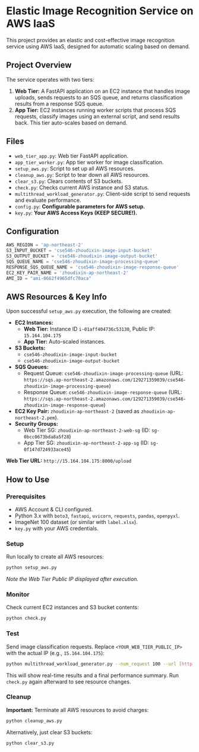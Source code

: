 # Elastic Image Recognition Service on AWS IaaS

This project provides an elastic and cost-effective image recognition service using AWS IaaS, designed for automatic scaling based on demand.


## Project Overview

The service operates with two tiers:

1.  **Web Tier:** A FastAPI application on an EC2 instance that handles image uploads, sends requests to an SQS queue, and returns classification results from a response SQS queue.
2.  **App Tier:** EC2 instances running worker scripts that process SQS requests, classify images using an external script, and send results back. This tier auto-scales based on demand.


## Files

* `web_tier_app.py`: Web tier FastAPI application.
* `app_tier_worker.py`: App tier worker for image classification.
* `setup_aws.py`: Script to set up all AWS resources.
* `cleanup_aws.py`: Script to tear down all AWS resources.
* `clear_s3.py`: Clears contents of S3 buckets.
* `check.py`: Checks current AWS instance and S3 status.
* `multithread_workload_generator.py`: Client-side script to send requests and evaluate performance.
* `config.py`: **Configurable parameters for AWS setup.**
* `key.py`: **Your AWS Access Keys (KEEP SECURE!).**

## Configuration

```python
AWS_REGION = 'ap-northeast-2'
S3_INPUT_BUCKET = 'cse546-zhoudixin-image-input-bucket'
S3_OUTPUT_BUCKET = 'cse546-zhoudixin-image-output-bucket'
SQS_QUEUE_NAME = 'cse546-zhoudixin-image-processing-queue'
RESPONSE_SQS_QUEUE_NAME = 'cse546-zhoudixin-image-response-queue'
EC2_KEY_PAIR_NAME = 'zhoudixin-ap-northeast-2'
AMI_ID = "ami-0662f4965dfc70aca"
```

## AWS Resources & Key Info

Upon successful `setup_aws.py` execution, the following are created:

  * **EC2 Instances:**
      * **Web Tier:** Instance ID `i-01aff404736c53130`, Public IP: `15.164.104.175`
      * **App Tier:** Auto-scaled instances.
  * **S3 Buckets:**
      * `cse546-zhoudixin-image-input-bucket`
      * `cse546-zhoudixin-image-output-bucket`
  * **SQS Queues:**
      * Request Queue: `cse546-zhoudixin-image-processing-queue` (URL: `https://sqs.ap-northeast-2.amazonaws.com/129271359039/cse546-zhoudixin-image-processing-queue`)
      * Response Queue: `cse546-zhoudixin-image-response-queue` (URL: `https://sqs.ap-northeast-2.amazonaws.com/129271359039/cse546-zhoudixin-image-response-queue`)
  * **EC2 Key Pair:** `zhoudixin-ap-northeast-2` (saved as `zhoudixin-ap-northeast-2.pem`).
  * **Security Groups:**
      * Web Tier SG: `zhoudixin-ap-northeast-2-web-sg` (ID: `sg-0bcc0673bda8a5f28`)
      * App Tier SG: `zhoudixin-ap-northeast-2-app-sg` (ID: `sg-0f147d724933ace45`)

**Web Tier URL:** `http://15.164.104.175:8000/upload`

## How to Use

### Prerequisites

  * AWS Account & CLI configured.
  * Python 3.x with `boto3`, `fastapi`, `uvicorn`, `requests`, `pandas`, `openpyxl`.
  * ImageNet 100 dataset (or similar with `label.xlsx`).
  * `key.py` with your AWS credentials.

### Setup

Run locally to create all AWS resources:

```bash
python setup_aws.py
```

*Note the Web Tier Public IP displayed after execution.*

### Monitor

Check current EC2 instances and S3 bucket contents:

```bash
python check.py
```

### Test

Send image classification requests. Replace `<YOUR_WEB_TIER_PUBLIC_IP>` with the actual IP (e.g., `15.164.104.175`):

```bash
python multithread_workload_generator.py --num_request 100 --url [http://15.164.104.175:8000/upload](http://15.164.104.175:8000/upload) --image_folder ./imagenet-100
```

This will show real-time results and a final performance summary. Run `check.py` again afterward to see resource changes.

### Cleanup

**Important:** Terminate all AWS resources to avoid charges:

```bash
python cleanup_aws.py
```

Alternatively, just clear S3 buckets:

```bash
python clear_s3.py
```